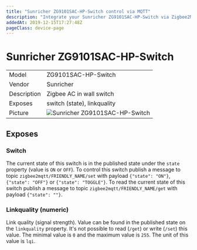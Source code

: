 ```yaml
---
title: "Sunricher ZG9101SAC-HP-Switch control via MQTT"
description: "Integrate your Sunricher ZG9101SAC-HP-Switch via Zigbee2MQTT with whatever smart home infrastructure you are using without the vendor's bridge or gateway."
addedAt: 2019-12-15T17:27:48Z
pageClass: device-page
---
```


<!-- !!!! -->
<!-- ATTENTION: This file is auto-generated through docgen! -->
<!-- You can only edit the "Notes"-Section between the two comment lines "Notes BEGIN" and "Notes END". -->
<!-- Do not use h1 or h2 heading within "## Notes"-Section. -->
<!-- !!!! -->

# Sunricher ZG9101SAC-HP-Switch

|     |     |
|-----|-----|
| Model | ZG9101SAC-HP-Switch  |
| Vendor  | Sunricher  |
| Description | Zigbee AC in wall switch |
| Exposes | switch (state), linkquality |
| Picture | ![Sunricher ZG9101SAC-HP-Switch](https://www.zigbee2mqtt.io/images/devices/ZG9101SAC-HP-Switch.jpg) |


<!-- Notes BEGIN: You can edit here. Add "## Notes" headline if not already present. -->


<!-- Notes END: Do not edit below this line -->



## Exposes

### Switch 
The current state of this switch is in the published state under the `state` property (value is `ON` or `OFF`).
To control this switch publish a message to topic `zigbee2mqtt/FRIENDLY_NAME/set` with payload `{"state": "ON"}`, `{"state": "OFF"}` or `{"state": "TOGGLE"}`.
To read the current state of this switch publish a message to topic `zigbee2mqtt/FRIENDLY_NAME/get` with payload `{"state": ""}`.

### Linkquality (numeric)
Link quality (signal strength).
Value can be found in the published state on the `linkquality` property.
It's not possible to read (`/get`) or write (`/set`) this value.
The minimal value is `0` and the maximum value is `255`.
The unit of this value is `lqi`.


